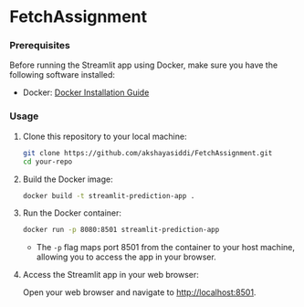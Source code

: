 # FetchAssignment

### Prerequisites

Before running the Streamlit app using Docker, make sure you have the following software installed:

- Docker: [Docker Installation Guide](https://docs.docker.com/get-docker/)

### Usage

1. Clone this repository to your local machine:

   ```bash
   git clone https://github.com/akshayasiddi/FetchAssignment.git
   cd your-repo
   ```

2. Build the Docker image:

   ```bash
   docker build -t streamlit-prediction-app .
   ```

3. Run the Docker container:

   ```bash
   docker run -p 8080:8501 streamlit-prediction-app
   ```

   - The `-p` flag maps port 8501 from the container to your host machine, allowing you to access the app in your browser.

4. Access the Streamlit app in your web browser:

   Open your web browser and navigate to [http://localhost:8501](http://localhost:8501).
